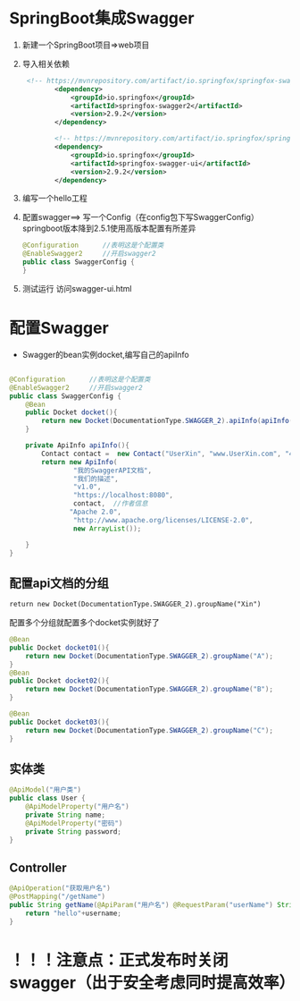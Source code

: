 # SpringBoot集成Swagger

1. 新建一个SpringBoot项目=>web项目

2. 导入相关依赖

   ```xml
    <!-- https://mvnrepository.com/artifact/io.springfox/springfox-swagger2 -->
           <dependency>
               <groupId>io.springfox</groupId>
               <artifactId>springfox-swagger2</artifactId>
               <version>2.9.2</version>
           </dependency>
   
           <!-- https://mvnrepository.com/artifact/io.springfox/springfox-swagger-ui -->
           <dependency>
               <groupId>io.springfox</groupId>
               <artifactId>springfox-swagger-ui</artifactId>
               <version>2.9.2</version>
           </dependency>
   ```

   

3. 编写一个hello工程

4. 配置swagger==> 写一个Config（在config包下写SwaggerConfig） springboot版本降到2.5.1使用高版本配置有所差异

   ```java
   @Configuration      //表明这是个配置类
   @EnableSwagger2     //开启swagger2
   public class SwaggerConfig {
   }
   ```

   

5. 测试运行 访问swagger-ui.html

   

# 配置Swagger

-  Swagger的bean实例docket,编写自己的apiInfo

```java

@Configuration      //表明这是个配置类
@EnableSwagger2     //开启swagger2
public class SwaggerConfig {
    @Bean
    public Docket docket(){
        return new Docket(DocumentationType.SWAGGER_2).apiInfo(apiInfo());
    }

    private ApiInfo apiInfo(){
        Contact contact =  new Contact("UserXin", "www.UserXin.com", "45645645@qq.com");   //作者信息
        return new ApiInfo(
                "我的SwaggerAPI文档",
                "我们的描述",
                "v1.0",
                "https://localhost:8080",
                contact,  //作者信息
               "Apache 2.0",
                "http://www.apache.org/licenses/LICENSE-2.0",
                new ArrayList());

    }
}

```





## 配置api文档的分组

```xml
return new Docket(DocumentationType.SWAGGER_2).groupName("Xin")
```

配置多个分组就配置多个docket实例就好了

```java
@Bean
public Docket docket01(){
    return new Docket(DocumentationType.SWAGGER_2).groupName("A");
}
@Bean
public Docket docket02(){
    return new Docket(DocumentationType.SWAGGER_2).groupName("B");
}

@Bean
public Docket docket03(){
    return new Docket(DocumentationType.SWAGGER_2).groupName("C");
}
```



## 实体类

```java
@ApiModel("用户类")
public class User {
    @ApiModelProperty("用户名")
    private String name;
    @ApiModelProperty("密码")
    private String password;
}
```



## Controller

```java
@ApiOperation("获取用户名")
@PostMapping("/getName")
public String getName(@ApiParam("用户名") @RequestParam("userName") String username){
    return "hello"+username;
}
```





# ！！！注意点：正式发布时关闭swagger（出于安全考虑同时提高效率）